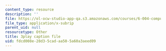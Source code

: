 ```yaml
---
content_type: resource
description: ''
file: https://ol-ocw-studio-app-qa.s3.amazonaws.com/courses/6-004-computation-structures-spring-2017/fdcd008e28d35cadaa505a60a3aeed09_y5gPFB6uiYA.vtt
file_type: application/x-subrip
parent_uid: null
resourcetype: Other
title: 3play caption file
uid: fdcd008e-28d3-5cad-aa50-5a60a3aeed09
---
```

